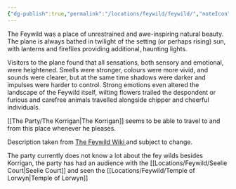 ```yaml
---
{"dg-publish":true,"permalink":"/locations/feywild/feywild/","noteIcon":"","created":"2024-10-11T21:28:24.448+01:00","updated":"2024-12-13T17:45:57.507+00:00"}
---
```


The Feywild was a place of unrestrained and awe-inspiring natural beauty. The plane is always bathed in twilight of the setting (or perhaps rising) sun, with lanterns and fireflies providing additional, haunting lights. 

Visitors to the plane found that all sensations, both sensory and emotional, were heightened. Smells were stronger, colours were more vivid, and sounds were clearer, but at the same time shadows were darker and impulses were harder to control. Strong emotions even altered the landscape of the Feywild itself, wilting flowers trailed the despondent or furious and carefree animals travelled alongside chipper and cheerful individuals.

[[The Party/The Korrigan\|The Korrigan]] seems to be able to travel to and from this place whenever he pleases. 

Description taken from [The Feywild Wiki ](https://forgottenrealms.fandom.com/wiki/Feywild#Description) and subject to change.

The party currently does not know a lot about the fey wilds besides Korrigan, the party has had an audience with the [[Locations/Feywild/Seelie Court\|Seelie Court]] and seen the [[Locations/Feywild/Temple of Lorwyn\|Temple of Lorwyn]]